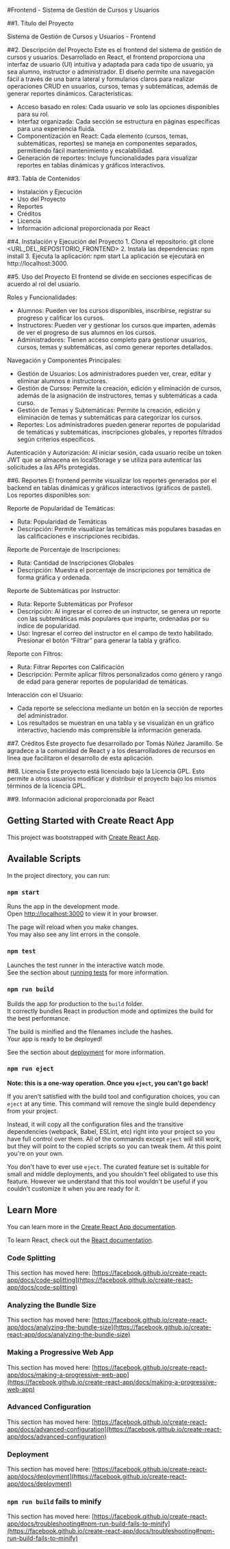 #Frontend - Sistema de Gestión de Cursos y Usuarios

##1. Título del Proyecto

Sistema de Gestión de Cursos y Usuarios - Frontend

##2. Descripción del Proyecto
Este es el frontend del sistema de gestión de cursos y usuarios. 
Desarrollado en React, el frontend proporciona una interfaz de 
usuario (UI) intuitiva y adaptada para cada tipo de usuario, ya 
sea alumno, instructor o administrador. El diseño permite una 
navegación fácil a través de una barra lateral y formularios claros 
para realizar operaciones CRUD en usuarios, cursos, temas y 
subtemáticas, además de generar reportes dinámicos.
Características:
- Acceso basado en roles: Cada usuario ve solo las opciones 
disponibles para su rol.
- Interfaz organizada: Cada sección se estructura en páginas 
específicas para una experiencia fluida.
- Componentización en React: Cada elemento (cursos, temas, 
subtemáticas, reportes) se maneja en componentes separados, 
permitiendo fácil mantenimiento y escalabilidad.
- Generación de reportes: Incluye funcionalidades para 
visualizar reportes en tablas dinámicas y gráficos interactivos.

##3. Tabla de Contenidos
- Instalación y Ejecución
- Uso del Proyecto
- Reportes
- Créditos
- Licencia
- Información adicional proporcionada por React

##4. Instalación y Ejecución del Proyecto
	1.	Clona el repositorio:
git clone <URL_DEL_REPOSITORIO_FRONTEND>
	2.	Instala las dependencias:
npm install
	3.	Ejecuta la aplicación:
npm start
La aplicación se ejecutará en http://localhost:3000.

##5. Uso del Proyecto
El frontend se divide en secciones específicas de acuerdo al rol del 
usuario.

Roles y Funcionalidades:
- Alumnos: Pueden ver los cursos disponibles, inscribirse, registrar 
su progreso y calificar los cursos.
- Instructores: Pueden ver y gestionar los cursos que imparten, 
además de ver el progreso de sus alumnos en los cursos.
- Administradores: Tienen acceso completo para gestionar usuarios, 
cursos, temas y subtemáticas, así como generar reportes detallados.

Navegación y Componentes Principales:
- Gestión de Usuarios: Los administradores pueden ver, crear, editar 
y eliminar alumnos e instructores.
- Gestión de Cursos: Permite la creación, edición y eliminación de 
cursos, además de la asignación de instructores, temas y subtemáticas 
a cada curso.
- Gestión de Temas y Subtemáticas: Permite la creación, edición y 
eliminación de temas y subtemáticas para categorizar los cursos.
- Reportes: Los administradores pueden generar reportes de popularidad 
de temáticas y subtemáticas, inscripciones globales, y reportes filtrados 
según criterios específicos.

Autenticación y Autorización:
Al iniciar sesión, cada usuario recibe un token JWT que se almacena en 
localStorage y se utiliza para autenticar las solicitudes a las APIs 
protegidas.

##6. Reportes
El frontend permite visualizar los reportes generados por el backend en 
tablas dinámicas y gráficos interactivos (gráficos de pastel). Los reportes 
disponibles son:

Reporte de Popularidad de Temáticas:
- Ruta: Popularidad de Temáticas
- Descripción: Permite visualizar las temáticas más populares basadas en 
las calificaciones e inscripciones recibidas.

Reporte de Porcentaje de Inscripciones:
- Ruta: Cantidad de Inscripciones Globales
- Descripción: Muestra el porcentaje de inscripciones por temática de forma 
gráfica y ordenada.

Reporte de Subtemáticas por Instructor:
- Ruta: Reporte Subtemáticas por Profesor
- Descripción: Al ingresar el correo de un instructor, se genera un reporte 
con las subtemáticas más populares que imparte, ordenadas por su índice de 
popularidad.
- Uso: Ingresar el correo del instructor en el campo de texto habilitado. 
Presionar el botón “Filtrar” para generar la tabla y gráfico.

Reporte con Filtros:
- Ruta: Filtrar Reportes con Calificación
- Descripción: Permite aplicar filtros personalizados como género y rango de 
edad para generar reportes de popularidad de temáticas.

Interacción con el Usuario:
- Cada reporte se selecciona mediante un botón en la sección de reportes del 
administrador.
- Los resultados se muestran en una tabla y se visualizan en un gráfico 
interactivo, haciendo más comprensible la información generada.

##7. Créditos
Este proyecto fue desarrollado por Tomás Núñez Jaramillo. Se agradece a la comunidad 
de React y a los desarrolladores de recursos en línea que facilitaron el 
desarrollo de esta aplicación.

##8. Licencia
Este proyecto está licenciado bajo la Licencia GPL. Esto permite a otros 
usuarios modificar y distribuir el proyecto bajo los mismos términos de la 
licencia GPL.

##9. Información adicional proporcionada por React
## Getting Started with Create React App

This project was bootstrapped with [Create React App](https://github.com/facebook/create-react-app).

## Available Scripts

In the project directory, you can run:

### `npm start`

Runs the app in the development mode.\
Open [http://localhost:3000](http://localhost:3000) to view it in your browser.

The page will reload when you make changes.\
You may also see any lint errors in the console.

### `npm test`

Launches the test runner in the interactive watch mode.\
See the section about [running tests](https://facebook.github.io/create-react-app/docs/running-tests) for more information.

### `npm run build`

Builds the app for production to the `build` folder.\
It correctly bundles React in production mode and optimizes the build for the best performance.

The build is minified and the filenames include the hashes.\
Your app is ready to be deployed!

See the section about [deployment](https://facebook.github.io/create-react-app/docs/deployment) for more information.

### `npm run eject`

**Note: this is a one-way operation. Once you `eject`, you can't go back!**

If you aren't satisfied with the build tool and configuration choices, you can `eject` at any time. This command will remove the single build dependency from your project.

Instead, it will copy all the configuration files and the transitive dependencies (webpack, Babel, ESLint, etc) right into your project so you have full control over them. All of the commands except `eject` will still work, but they will point to the copied scripts so you can tweak them. At this point you're on your own.

You don't have to ever use `eject`. The curated feature set is suitable for small and middle deployments, and you shouldn't feel obligated to use this feature. However we understand that this tool wouldn't be useful if you couldn't customize it when you are ready for it.

## Learn More

You can learn more in the [Create React App documentation](https://facebook.github.io/create-react-app/docs/getting-started).

To learn React, check out the [React documentation](https://reactjs.org/).

### Code Splitting

This section has moved here: [https://facebook.github.io/create-react-app/docs/code-splitting](https://facebook.github.io/create-react-app/docs/code-splitting)

### Analyzing the Bundle Size

This section has moved here: [https://facebook.github.io/create-react-app/docs/analyzing-the-bundle-size](https://facebook.github.io/create-react-app/docs/analyzing-the-bundle-size)

### Making a Progressive Web App

This section has moved here: [https://facebook.github.io/create-react-app/docs/making-a-progressive-web-app](https://facebook.github.io/create-react-app/docs/making-a-progressive-web-app)

### Advanced Configuration

This section has moved here: [https://facebook.github.io/create-react-app/docs/advanced-configuration](https://facebook.github.io/create-react-app/docs/advanced-configuration)

### Deployment

This section has moved here: [https://facebook.github.io/create-react-app/docs/deployment](https://facebook.github.io/create-react-app/docs/deployment)

### `npm run build` fails to minify

This section has moved here: [https://facebook.github.io/create-react-app/docs/troubleshooting#npm-run-build-fails-to-minify](https://facebook.github.io/create-react-app/docs/troubleshooting#npm-run-build-fails-to-minify)

